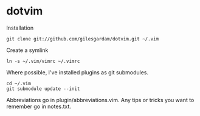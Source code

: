 dotvim
======

Installation

    git clone git://github.com/gilesgardam/dotvim.git ~/.vim

Create a symlink

    ln -s ~/.vim/vimrc ~/.vimrc

Where possible, I've installed plugins as git submodules.

    cd ~/.vim
    git submodule update --init

Abbreviations go in plugin/abbreviations.vim.
Any tips or tricks you want to remember go in notes.txt.
